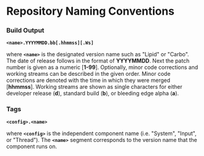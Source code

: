 # Repository Naming Conventions

### Build Output

**`<name>.YYYYMMDD.bb[.hhmmss][.Ws]`**

where **`<name>`** is the designated version name such as "Lipid" or "Carbo".  The
  date of release follows in the format of **YYYYMMDD**.  Next the patch number is
  given as a numeric [**1-99**].  Optionally, minor code corrections and working
  streams can be described in the given order.  Minor code corrections are
  denoted with the time in which they were merged [**hhmmss**].  Working streams
  are shown as single characters for either developer release (**d**), standard
  build (**b**), or bleeding edge alpha (**a**).

### Tags

**`<config>.<name>`**

where **`<config>`** is the independent component name (i.e. "System", "Input", or
  "Thread").  The **`<name>`** segment corresponds to the version name that the
  component runs on.

